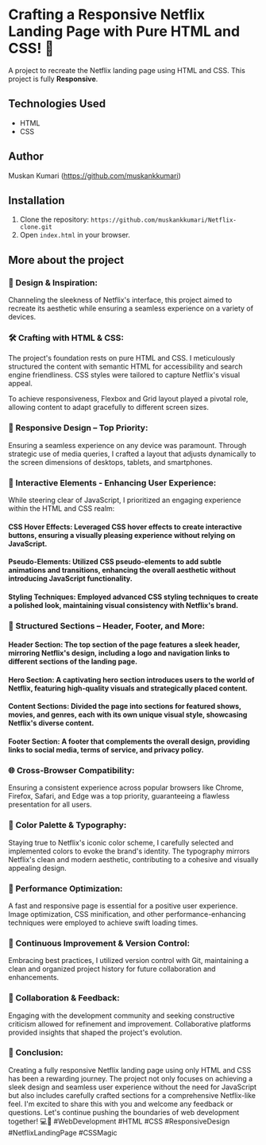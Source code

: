# Crafting a Responsive Netflix Landing Page with Pure HTML and CSS! 🎉
A project to recreate the Netflix landing page using HTML and CSS. This project is fully <strong>Responsive</strong>. 

## Technologies Used
- HTML
- CSS

 ## Author
Muskan Kumari
(https://github.com/muskankkumari)

## Installation
1. Clone the repository: `https://github.com/muskankkumari/Netflix-clone.git`
2. Open `index.html` in your browser.

## More about the project

### 🎨 Design & Inspiration:
Channeling the sleekness of Netflix's interface, this project aimed to recreate its aesthetic while ensuring a seamless experience on a variety of devices.

### 🛠️ Crafting with HTML & CSS:
The project's foundation rests on pure HTML and CSS. I meticulously structured the content with semantic HTML for accessibility and search engine friendliness. CSS styles were tailored to capture Netflix's visual appeal.

To achieve responsiveness, Flexbox and Grid layout played a pivotal role, allowing content to adapt gracefully to different screen sizes.

### 📱 Responsive Design – Top Priority:
Ensuring a seamless experience on any device was paramount. Through strategic use of media queries, I crafted a layout that adjusts dynamically to the screen dimensions of desktops, tablets, and smartphones.

### 🔧 Interactive Elements - Enhancing User Experience:
While steering clear of JavaScript, I prioritized an engaging experience within the HTML and CSS realm:

#### CSS Hover Effects: Leveraged CSS hover effects to create interactive buttons, ensuring a visually pleasing experience without relying on JavaScript.

#### Pseudo-Elements: Utilized CSS pseudo-elements to add subtle animations and transitions, enhancing the overall aesthetic without introducing JavaScript functionality.

#### Styling Techniques: Employed advanced CSS styling techniques to create a polished look, maintaining visual consistency with Netflix's brand.

### 📑 Structured Sections – Header, Footer, and More:

#### Header Section: The top section of the page features a sleek header, mirroring Netflix's design, including a logo and navigation links to different sections of the landing page.

#### Hero Section: A captivating hero section introduces users to the world of Netflix, featuring high-quality visuals and strategically placed content.

#### Content Sections: Divided the page into sections for featured shows, movies, and genres, each with its own unique visual style, showcasing Netflix's diverse content.

#### Footer Section: A footer that complements the overall design, providing links to social media, terms of service, and privacy policy.

### 🌐 Cross-Browser Compatibility:
Ensuring a consistent experience across popular browsers like Chrome, Firefox, Safari, and Edge was a top priority, guaranteeing a flawless presentation for all users.

### 🎨 Color Palette & Typography:
Staying true to Netflix's iconic color scheme, I carefully selected and implemented colors to evoke the brand's identity. The typography mirrors Netflix's clean and modern aesthetic, contributing to a cohesive and visually appealing design.

### 🚀 Performance Optimization:
A fast and responsive page is essential for a positive user experience. Image optimization, CSS minification, and other performance-enhancing techniques were employed to achieve swift loading times.

### 🔄 Continuous Improvement & Version Control:
Embracing best practices, I utilized version control with Git, maintaining a clean and organized project history for future collaboration and enhancements.

### 👥 Collaboration & Feedback:
Engaging with the development community and seeking constructive criticism allowed for refinement and improvement. Collaborative platforms provided insights that shaped the project's evolution.

### 👏 Conclusion:
Creating a fully responsive Netflix landing page using only HTML and CSS has been a rewarding journey. The project not only focuses on achieving a sleek design and seamless user experience without the need for JavaScript but also includes carefully crafted sections for a comprehensive Netflix-like feel. I'm excited to share this with you and welcome any feedback or questions. Let's continue pushing the boundaries of web development together! 💻🚀 #WebDevelopment #HTML #CSS #ResponsiveDesign #NetflixLandingPage #CSSMagic
